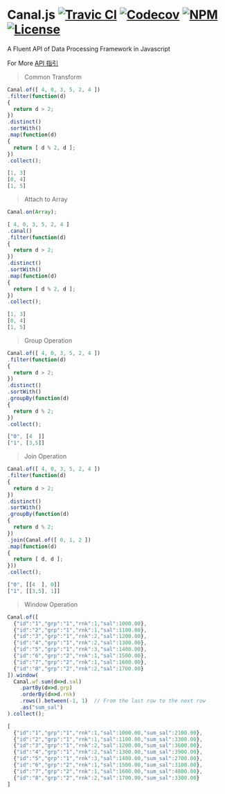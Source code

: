 Canal.js [![Travic CI](https://api.travis-ci.com/KerneLab/Canal.svg?branch=master)](https://app.travis-ci.com/github/KerneLab/Canal) [![Codecov](https://img.shields.io/codecov/c/github/KerneLab/Canal.svg)](https://codecov.io/gh/KerneLab/Canal) [![NPM](https://img.shields.io/npm/v/canal.js.svg)](https://www.npmjs.com/package/canal.js) [![License](https://img.shields.io/npm/l/canal.js.svg)](https://www.npmjs.com/package/canal.js)
=========================
A Fluent API of Data Processing Framework in Javascript

For More [API 指引](https://github.com/KerneLab/Canal/wiki/API_Reference_CN)

> Common Transform

```js
Canal.of([ 4, 0, 3, 5, 2, 4 ])
.filter(function(d)
{
  return d > 2;
})
.distinct()
.sortWith()
.map(function(d)
{
  return [ d % 2, d ];
})
.collect();
```
```js
[1, 3]
[0, 4]
[1, 5]
```

> Attach to Array

```js
Canal.on(Array);
```
```js
[ 4, 0, 3, 5, 2, 4 ]
.canal()
.filter(function(d)
{
  return d > 2;
})
.distinct()
.sortWith()
.map(function(d)
{
  return [ d % 2, d ];
})
.collect();
```
```js
[1, 3]
[0, 4]
[1, 5]
```

> Group Operation

```js
Canal.of([ 4, 0, 3, 5, 2, 4 ])
.filter(function(d)
{
  return d > 2;
})
.distinct()
.sortWith()
.groupBy(function(d)
{
  return d % 2;
})
.collect();
```
```js
["0", [4  ]]
["1", [3,5]]
```

> Join Operation

```js
Canal.of([ 4, 0, 3, 5, 2, 4 ])
.filter(function(d)
{
  return d > 2;
})
.distinct()
.sortWith()
.groupBy(function(d)
{
  return d % 2;
})
.join(Canal.of([ 0, 1, 2 ])
.map(function(d)
{
  return [ d, d ];
}))
.collect();
```
```js
["0", [[4  ], 0]]
["1", [[3,5], 1]]
```

> Window Operation

```js
Canal.of([
  {"id":"1","grp":"1","rnk":1,"sal":1000.00},
  {"id":"2","grp":"1","rnk":1,"sal":1100.00},
  {"id":"3","grp":"1","rnk":2,"sal":1200.00},
  {"id":"4","grp":"1","rnk":2,"sal":1300.00},
  {"id":"5","grp":"1","rnk":3,"sal":1400.00},
  {"id":"6","grp":"2","rnk":1,"sal":1500.00},
  {"id":"7","grp":"2","rnk":1,"sal":1600.00},
  {"id":"8","grp":"2","rnk":2,"sal":1700.00}
]).window(
  Canal.wf.sum(d=>d.sal)
    .partBy(d=>d.grp)
    .orderBy(d=>d.rnk)
    .rows().between(-1, 1)  // From the last row to the next row
    .as("sum_sal")
).collect();
```
```js
[
  {"id":"1","grp":"1","rnk":1,"sal":1000.00,"sum_sal":2100.00},
  {"id":"2","grp":"1","rnk":1,"sal":1100.00,"sum_sal":3300.00},
  {"id":"3","grp":"1","rnk":2,"sal":1200.00,"sum_sal":3600.00},
  {"id":"4","grp":"1","rnk":2,"sal":1300.00,"sum_sal":3900.00},
  {"id":"5","grp":"1","rnk":3,"sal":1400.00,"sum_sal":2700.00},
  {"id":"6","grp":"2","rnk":1,"sal":1500.00,"sum_sal":3100.00},
  {"id":"7","grp":"2","rnk":1,"sal":1600.00,"sum_sal":4800.00},
  {"id":"8","grp":"2","rnk":2,"sal":1700.00,"sum_sal":3300.00}
]
```
